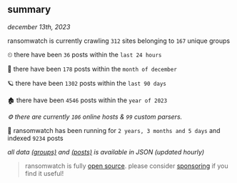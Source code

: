 
## summary
_december 13th, 2023_

ransomwatch is currently crawling `312` sites belonging to `167` unique groups

⏲ there have been `36` posts within the `last 24 hours`

🦈 there have been `178` posts within the `month of december`

🪐 there have been `1302` posts within the `last 90 days`

🏚 there have been `4546` posts within the `year of 2023`

_⚙️ there are currently `106` online hosts & `99` custom parsers._

🦕 ransomwatch has been running for `2 years, 3 months and 5 days` and indexed `9234` posts

_all data  [(groups)](http://ransomwhat.telemetry.ltd/groups) and [(posts)](http://ransomwhat.telemetry.ltd/posts) is available in JSON (updated hourly)_

> ransomwatch is fully [open source](https://github.com/joshhighet/ransomwatch#ransomwatch--). please consider [sponsoring](https://github.com/sponsors/joshhighet) if you find it useful!
